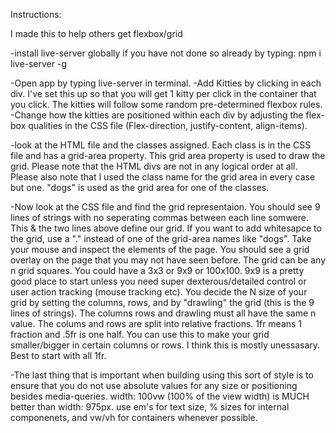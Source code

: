 Instructions:

I made this to help others get flexbox/grid

-install live-server globally if you have not done so already by typing:
npm i live-server -g

-Open app by typing live-server in terminal.
-Add Kitties by clicking in each div. I've set this up so that you will get 1 kitty per click in the container that you click. The kitties will follow some random pre-determined flexbox rules.
-Change how the kitties are positioned within each div by adjusting the flex-box qualities in the CSS file (Flex-direction, justify-content, align-items).

-look at the HTML file and the classes assigned. Each class is in the CSS file and has a grid-area property. This grid area property is used to draw the grid. Please note that the HTML divs are not in any logical order at all. Please also note that I used the class name for the grid area in every case but one. "dogs" is used as the grid area for one of the classes.

-Now look at the CSS file and find the grid representaion. You should see 9 lines of strings with no seperating commas between each line somwere. This & the two lines above define our grid. If you want to add whitesapce to the grid, use a "." instead of one of the grid-area names like "dogs". Take your mouse and inspect the elements of the page. You should see a grid overlay on the page that you may not have seen before. The grid can be any n grid squares. You could have a 3x3 or 9x9 or 100x100. 9x9 is a pretty good place to start unless you need super dexterous/detailed control or user action tracking (mouse tracking etc). You decide the N size of your grid by setting the columns, rows, and by "drawling" the grid (this is the 9 lines of strings). The columns rows and drawling must all have the same n value. The colums and rows are split into relative fractions. 1fr means 1 fraction and .5fr is one half. You can use this to make your grid smaller/bigger in certain columns or rows. I think this is mostly unessasary. Best to start with all 1fr.

-The last thing that is important when building using this sort of style is to ensure that you do not use absolute values for any size or positioning besides media-queries. width: 100vw (100% of the view width) is MUCH better than width: 975px. use em's for text size, % sizes for internal componenets, and vw/vh for containers whenever possible.
